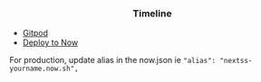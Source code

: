 <h3 align="center">Timeline</h3>


- <a href="https://gitpod.io/#https://github.com/brunoreis/NextSimpleStarter">Gitpod</a>
- <a href="https://deploy.now.sh/?repo=https://github.com/brunoreis/NextSimpleStarter">Deploy to Now</a>


For production, update alias in the now.json ie `"alias": "nextss-yourname.now.sh",`
